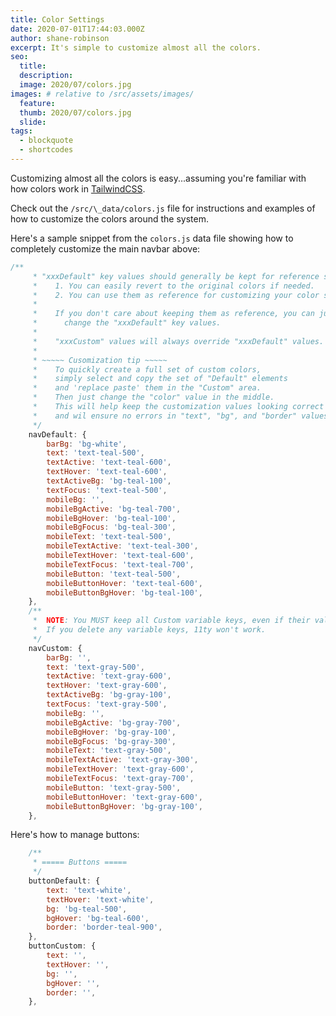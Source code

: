 ```yaml
---
title: Color Settings
date: 2020-07-01T17:44:03.000Z
author: shane-robinson
excerpt: It's simple to customize almost all the colors.
seo:
  title:
  description:
  image: 2020/07/colors.jpg
images: # relative to /src/assets/images/
  feature:
  thumb: 2020/07/colors.jpg
  slide:
tags:
  - blockquote
  - shortcodes
---
```


Customizing almost all the colors is easy...assuming you're familiar with how colors work in [TailwindCSS](https://tailwindcss.com/docs/customizing-colors 'TailwindCSS Utility-First CSS Framework').

Check out the `/src/\_data/colors.js` file for instructions and examples of how to customize the colors around the system.

Here's a sample snippet from the `colors.js` data file showing how to completely customize the main navbar above:

```js
/**
	 * "xxxDefault" key values should generally be kept for reference so:
	 *    1. You can easily revert to the original colors if needed.
	 *    2. You can use them as reference for customizing your color set.
	 *
	 *    If you don't care about keeping them as reference, you can just
	 *      change the "xxxDefault" key values.
	 *
	 *    "xxxCustom" values will always override "xxxDefault" values.
	 *
	 * ~~~~~ Cusomization tip ~~~~~
	 *    To quickly create a full set of custom colors,
	 *    simply select and copy the set of "Default" elements
	 *    and 'replace paste' them in the "Custom" area.
	 *    Then just change the "color" value in the middle.
	 *    This will help keep the customization values looking correct
	 *    and wil ensure no errors in "text", "bg", and "border" values.
	 */
	navDefault: {
		barBg: 'bg-white',
		text: 'text-teal-500',
		textActive: 'text-teal-600',
		textHover: 'text-teal-600',
		textActiveBg: 'bg-teal-100',
		textFocus: 'text-teal-500',
		mobileBg: '',
		mobileBgActive: 'bg-teal-700',
		mobileBgHover: 'bg-teal-100',
		mobileBgFocus: 'bg-teal-300',
		mobileText: 'text-teal-500',
		mobileTextActive: 'text-teal-300',
		mobileTextHover: 'text-teal-600',
		mobileTextFocus: 'text-teal-700',
		mobileButton: 'text-teal-500',
		mobileButtonHover: 'text-teal-600',
		mobileButtonBgHover: 'bg-teal-100',
	},
	/**
	 *  NOTE: You MUST keep all Custom variable keys, even if their values are empty and you don't intend to use them.
	 *  If you delete any variable keys, 11ty won't work.
	 */
	navCustom: {
		barBg: '',
		text: 'text-gray-500',
		textActive: 'text-gray-600',
		textHover: 'text-gray-600',
		textActiveBg: 'bg-gray-100',
		textFocus: 'text-gray-500',
		mobileBg: '',
		mobileBgActive: 'bg-gray-700',
		mobileBgHover: 'bg-gray-100',
		mobileBgFocus: 'bg-gray-300',
		mobileText: 'text-gray-500',
		mobileTextActive: 'text-gray-300',
		mobileTextHover: 'text-gray-600',
		mobileTextFocus: 'text-gray-700',
		mobileButton: 'text-gray-500',
		mobileButtonHover: 'text-gray-600',
		mobileButtonBgHover: 'bg-gray-100',
	},

```

Here's how to manage buttons:

```js
	/**
	 * ===== Buttons =====
	 */
	buttonDefault: {
		text: 'text-white',
		textHover: 'text-white',
		bg: 'bg-teal-500',
		bgHover: 'bg-teal-600',
		border: 'border-teal-900',
	},
	buttonCustom: {
		text: '',
		textHover: '',
		bg: '',
		bgHover: '',
		border: '',
	},
```
